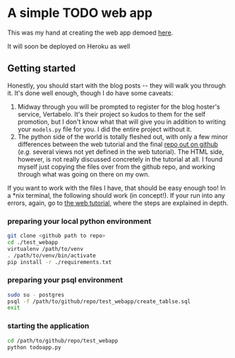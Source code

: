 # A simple TODO web app

This was my hand at creating the web app demoed [here](http://www.vertabelo.com/blog/technical-articles/web-app-development-with-flask-sqlalchemy-bootstrap-introduction).

It will soon be deployed on Heroku as well

## Getting started

Honestly, you should start with the blog posts -- they will walk you through it. It's done well enough, though I do have some caveats:

1. Midway through you will be prompted to register for the blog hoster's service, Vertabelo. It's their project so kudos to them for the self promotion, but I don't know what that will give you in addition to writing your `models.py` file for you. I did the entire project without it.
2. The python side of the world is totally fleshed out, with only a few minor differences between the web tutorial and the final [repo out on github](https://github.com/pdybka-ep/flask-todoapp) (*e.g.* several views not yet defined in the web tutorial). The HTML side, however, is not really discussed concretely in the tutorial at all. I found myself just copying the files over from the github repo, and working through what was going on there on my own.

If you want to work with the files I have, that should be easy enough too! In a *nix terminal, the following should work (in concept!). If your run into any errors, again, go to [the web tutorial](https://github.com/pdybka-ep/flask-todoapp), where the steps are explained in depth.

### preparing your local python environment
```bash
git clone <github path to repo>
cd ./test_webapp
virtualenv /path/to/venv
. /path/to/venv/bin/activate
pip install -r ./requirements.txt
```

### preparing your psql environment
```bash
sudo su - postgres
psql -f /path/to/github/repo/test_webapp/create_tablse.sql
exit
```

### starting the application
```bash
cd /path/to/github/repo/test_webapp
python todoapp.py
```
